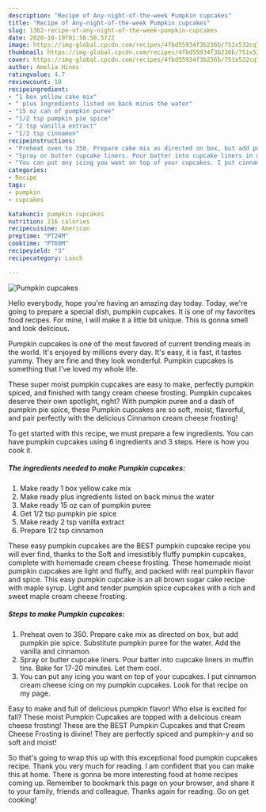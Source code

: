 ```yaml
---
description: "Recipe of Any-night-of-the-week Pumpkin cupcakes"
title: "Recipe of Any-night-of-the-week Pumpkin cupcakes"
slug: 1362-recipe-of-any-night-of-the-week-pumpkin-cupcakes
date: 2020-10-19T01:58:58.572Z
image: https://img-global.cpcdn.com/recipes/4fbd55934f3b236b/751x532cq70/pumpkin-cupcakes-recipe-main-photo.jpg
thumbnail: https://img-global.cpcdn.com/recipes/4fbd55934f3b236b/751x532cq70/pumpkin-cupcakes-recipe-main-photo.jpg
cover: https://img-global.cpcdn.com/recipes/4fbd55934f3b236b/751x532cq70/pumpkin-cupcakes-recipe-main-photo.jpg
author: Amelia Hines
ratingvalue: 4.7
reviewcount: 10
recipeingredient:
- "1 box yellow cake mix"
- " plus ingredients listed on back minus the water"
- "15 oz can of pumpkin puree"
- "1/2 tsp pumpkin pie spice"
- "2 tsp vanilla extract"
- "1/2 tsp cinnamon"
recipeinstructions:
- "Preheat oven to 350. Prepare cake mix as directed on box, but add pumpkin pie spice. Substitute pumpkin puree for the water. Add the vanilla and cinnamon."
- "Spray or butter cupcake liners. Pour batter into cupcake liners in muffin tins. Bake for 17-20 minutes. Let them cool."
- "You can put any icing you want on top of your cupcakes. I put cinnamon cream cheese icing on my pumpkin cupcakes. Look for that recipe on my page."
categories:
- Recipe
tags:
- pumpkin
- cupcakes

katakunci: pumpkin cupcakes 
nutrition: 216 calories
recipecuisine: American
preptime: "PT24M"
cooktime: "PT60M"
recipeyield: "3"
recipecategory: Lunch

---
```



![Pumpkin cupcakes](https://img-global.cpcdn.com/recipes/4fbd55934f3b236b/751x532cq70/pumpkin-cupcakes-recipe-main-photo.jpg)

Hello everybody, hope you're having an amazing day today. Today, we're going to prepare a special dish, pumpkin cupcakes. It is one of my favorites food recipes. For mine, I will make it a little bit unique. This is gonna smell and look delicious.

Pumpkin cupcakes is one of the most favored of current trending meals in the world. It's enjoyed by millions every day. It's easy, it is fast, it tastes yummy. They are fine and they look wonderful. Pumpkin cupcakes is something that I've loved my whole life.

These super moist pumpkin cupcakes are easy to make, perfectly pumpkin spiced, and finished with tangy cream cheese frosting. Pumpkin cupcakes deserve their own spotlight, right? With pumpkin puree and a dash of pumpkin pie spice, these Pumpkin cupcakes are so soft, moist, flavorful, and pair perfectly with the delicious Cinnamon cream cheese frosting!


To get started with this recipe, we must prepare a few ingredients. You can have pumpkin cupcakes using 6 ingredients and 3 steps. Here is how you cook it.

<!--inarticleads1-->

##### The ingredients needed to make Pumpkin cupcakes:

1. Make ready 1 box yellow cake mix
1. Make ready  plus ingredients listed on back minus the water
1. Make ready 15 oz can of pumpkin puree
1. Get 1/2 tsp pumpkin pie spice
1. Make ready 2 tsp vanilla extract
1. Prepare 1/2 tsp cinnamon


These easy pumpkin cupcakes are the BEST pumpkin cupcake recipe you will ever find, thanks to the Soft and irresistibly fluffy pumpkin cupcakes, complete with homemade cream cheese frosting. These homemade moist pumpkin cupcakes are light and fluffy, and packed with real pumpkin flavor and spice. This easy pumpkin cupcake is an all brown sugar cake recipe with maple syrup. Light and tender pumpkin spice cupcakes with a rich and sweet maple cream cheese frosting. 

<!--inarticleads2-->

##### Steps to make Pumpkin cupcakes:

1. Preheat oven to 350. Prepare cake mix as directed on box, but add pumpkin pie spice. Substitute pumpkin puree for the water. Add the vanilla and cinnamon.
1. Spray or butter cupcake liners. Pour batter into cupcake liners in muffin tins. Bake for 17-20 minutes. Let them cool.
1. You can put any icing you want on top of your cupcakes. I put cinnamon cream cheese icing on my pumpkin cupcakes. Look for that recipe on my page.


Easy to make and full of delicious pumpkin flavor! Who else is excited for fall? These moist Pumpkin Cupcakes are topped with a delicious cream cheese frosting! These are the BEST Pumpkin Cupcakes and that Cream Cheese Frosting is divine! They are perfectly spiced and pumpkin-y and so soft and moist! 

So that's going to wrap this up with this exceptional food pumpkin cupcakes recipe. Thank you very much for reading. I am confident that you can make this at home. There is gonna be more interesting food at home recipes coming up. Remember to bookmark this page on your browser, and share it to your family, friends and colleague. Thanks again for reading. Go on get cooking!
